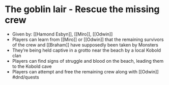 # The goblin lair - Rescue the missing crew
- Given by: [[Hamond Esbyn]], [[Miro]], [[Odwin]]
- Players can learn from [[Miro]] or [[Odwin]] that the remaining survivors of the crew and [[Braham]] have supposedly been taken by Monsters
- They’re being held captive in a grotto near the beach by a local Kobold clan
- Players can find signs of struggle and blood on the beach, leading them to the Kobold cave
- Players can attempt and free the remaining crew along with [[Odwin]]
#dnd/quests